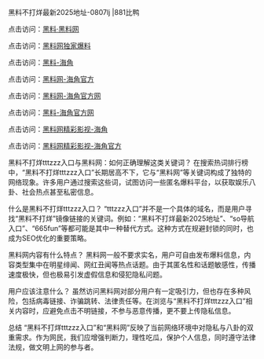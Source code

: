 黑料不打烊最新2025地址-0807lj |881比鸭

点击访问：<a href="https://heiliaolvzlu3.pages.dev">黑料·黑料网</a>

点击访问：<a href="https://heiliaoyvnrda.pages.dev">黑料网独家爆料</a>

点击访问：<a href="https://heiliaokof3cy.pages.dev">黑料-海角</a>

点击访问：<a href="https://heiliaotlyq53.pages.dev">黑料网-海角官方</a>

点击访问：<a href="https://heiliao3gvg9x.pages.dev">黑料网-海角官方网</a>

点击访问：<a href="https://jha.pages.dev/">黑料-海角官方网</a>

点击访问：<a href="https://heiliaoxfe5rb.pages.dev">黑料网精彩影视-海角</a>

点击访问：<a href="https://heiliaoubleqx.pages.dev">黑料网精彩影视-海角官方</a>

黑料不打烊tttzzz入口与黑料网：如何正确理解这类关键词？
在搜索热词排行榜中，“黑料不打烊tttzzz入口”长期居高不下，它与“黑料网”等关键词构成了独特的网络现象。许多用户通过搜索这些词，试图访问一些匿名爆料平台，以获取娱乐八卦、社会热点甚至私密信息。

什么是黑料不打烊tttzzz入口？
“tttzzz入口”并不是一个具体的域名，而是用户寻找“黑料不打烊”镜像链接的关键词。例如：“黑料不打烊最新2025地址”、“so导航入口”、“665fun”等都可能是其中一种替代方式。这种方式在规避封锁的同时，也成为SEO优化的重要策略。

黑料网内容有什么特点？
黑料网一般不要求实名，用户可自由发布爆料信息，内容类型集中在明星绯闻、网红丑闻等热点话题。由于其匿名性和话题敏感性，传播速度极快，但也极易引发虚假信息和侵犯隐私问题。

用户应该注意什么？
虽然访问黑料网对部分用户有一定吸引力，但也存在多种风险，包括病毒链接、诈骗跳转、法律责任等。在浏览与“黑料不打烊tttzzz入口”相关内容时，应避免点击不明链接，不参与恶意传播，更不要上传隐私信息。

总结
“黑料不打烊tttzzz入口”和“黑料网”反映了当前网络环境中对隐私与八卦的双重需求。作为网民，我们应增强判断力，理性吃瓜，保护个人信息，同时遵守法律法规，做文明上网的参与者。


